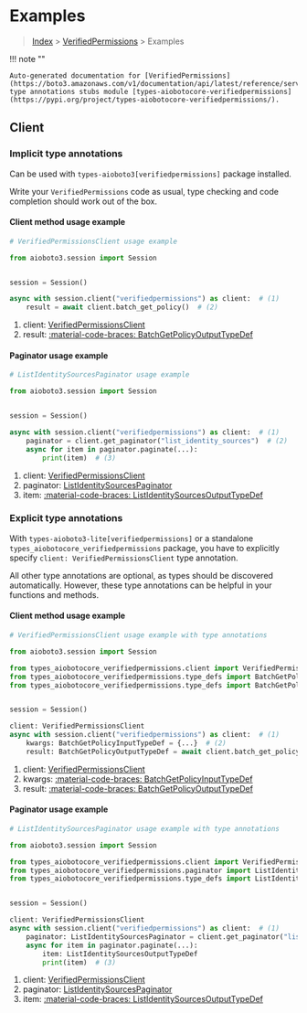 # Examples

> [Index](../README.md) > [VerifiedPermissions](./README.md) > Examples

!!! note ""

    Auto-generated documentation for [VerifiedPermissions](https://boto3.amazonaws.com/v1/documentation/api/latest/reference/services/verifiedpermissions.html#verifiedpermissions)
    type annotations stubs module [types-aiobotocore-verifiedpermissions](https://pypi.org/project/types-aiobotocore-verifiedpermissions/).

## Client

### Implicit type annotations

Can be used with `types-aioboto3[verifiedpermissions]` package installed.

Write your `VerifiedPermissions` code as usual,
type checking and code completion should work out of the box.



#### Client method usage example

```python
# VerifiedPermissionsClient usage example

from aioboto3.session import Session


session = Session()

async with session.client("verifiedpermissions") as client:  # (1)
    result = await client.batch_get_policy()  # (2)
```

1. client: [VerifiedPermissionsClient](./client.md)
2. result: [:material-code-braces: BatchGetPolicyOutputTypeDef](./type_defs.md#batchgetpolicyoutputtypedef)



#### Paginator usage example

```python
# ListIdentitySourcesPaginator usage example

from aioboto3.session import Session


session = Session()

async with session.client("verifiedpermissions") as client:  # (1)
    paginator = client.get_paginator("list_identity_sources")  # (2)
    async for item in paginator.paginate(...):
        print(item)  # (3)
```

1. client: [VerifiedPermissionsClient](./client.md)
2. paginator: [ListIdentitySourcesPaginator](./paginators.md#listidentitysourcespaginator)
3. item: [:material-code-braces: ListIdentitySourcesOutputTypeDef](./type_defs.md#listidentitysourcesoutputtypedef)




### Explicit type annotations

With `types-aioboto3-lite[verifiedpermissions]`
or a standalone `types_aiobotocore_verifiedpermissions` package, you have to explicitly specify
`client: VerifiedPermissionsClient` type annotation.

All other type annotations are optional, as types should be discovered automatically.
However, these type annotations can be helpful in your functions and methods.


#### Client method usage example

```python
# VerifiedPermissionsClient usage example with type annotations

from aioboto3.session import Session

from types_aiobotocore_verifiedpermissions.client import VerifiedPermissionsClient
from types_aiobotocore_verifiedpermissions.type_defs import BatchGetPolicyOutputTypeDef
from types_aiobotocore_verifiedpermissions.type_defs import BatchGetPolicyInputTypeDef


session = Session()

client: VerifiedPermissionsClient
async with session.client("verifiedpermissions") as client:  # (1)
    kwargs: BatchGetPolicyInputTypeDef = {...}  # (2)
    result: BatchGetPolicyOutputTypeDef = await client.batch_get_policy(**kwargs)  # (3)
```

1. client: [VerifiedPermissionsClient](./client.md)
2. kwargs: [:material-code-braces: BatchGetPolicyInputTypeDef](./type_defs.md#batchgetpolicyinputtypedef)
3. result: [:material-code-braces: BatchGetPolicyOutputTypeDef](./type_defs.md#batchgetpolicyoutputtypedef)



#### Paginator usage example

```python
# ListIdentitySourcesPaginator usage example with type annotations

from aioboto3.session import Session

from types_aiobotocore_verifiedpermissions.client import VerifiedPermissionsClient
from types_aiobotocore_verifiedpermissions.paginator import ListIdentitySourcesPaginator
from types_aiobotocore_verifiedpermissions.type_defs import ListIdentitySourcesOutputTypeDef


session = Session()

client: VerifiedPermissionsClient
async with session.client("verifiedpermissions") as client:  # (1)
    paginator: ListIdentitySourcesPaginator = client.get_paginator("list_identity_sources")  # (2)
    async for item in paginator.paginate(...):
        item: ListIdentitySourcesOutputTypeDef
        print(item)  # (3)
```

1. client: [VerifiedPermissionsClient](./client.md)
2. paginator: [ListIdentitySourcesPaginator](./paginators.md#listidentitysourcespaginator)
3. item: [:material-code-braces: ListIdentitySourcesOutputTypeDef](./type_defs.md#listidentitysourcesoutputtypedef)




